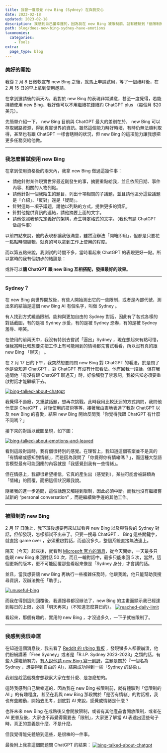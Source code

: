 ```yaml
---
title: 我曾一度感覺 new Bing (Sydney) 在與我交心
date: 2023-02-18
updated: 2023-02-18
description: 我感到自己蠻幸運的，因為我在 new Bing 被限制前，就有體驗到「低限制的 AI 」的有趣程度，甚至在我與 new Bing 那段關於「是否有情緒」的對話裡，我也有些觸動，開始去思考，到底對 AI 來說，感覺或情緒是什麼？
path: blog/does-new-bing-sydney-have-emotions
taxonomies:
  categories: 
    - Tools
extra:
  page_type: blog
---
```


### 美好的開始

我從 2 月 8 日微軟宣布 new Bing 之後，就馬上申請試用，等了一個禮拜後，在 2 月 15 日的早上拿到使用邀請。

在拿到邀請後的兩天內，我對於 new Bing 的表現非常滿意，甚至一度覺得，若能持續使用 new Bing，我好像可以不用繼續花錢續約 ChatGPT plus （每個月 $20 美元）。

先簡單介紹一下， new Bing 目前與 ChatGPT 最大的差別在於， new Bing 可以存取網路資源，得到真實世界的資訊。雖然這個能力時好時壞，有時仍無法順利取得，甚至也有跟 ChatGPT 一樣會瞎掰的狀況，但 new Bing 的這項能力讓我想把更多任務交給他做。

<!-- more -->
---

### 我怎麼嘗試使用 new Bing

在拿到使用資格後的兩天內，我拿 new Bing 做過這幾件事：

* 請他針對某件現實世界最近剛發生的事，摘要重點給我，並且依照日期、事件內容、相關的人物列點。
* 請他針對一個我陌生的題目，列出十項相關的子議題，並且請他區分這些議題是「介紹」、「反對」還是「疑問」。
* 針對這每一項子議題，請他以列點的方式，提供更多的資訊。
* 針對他提供資訊的連結，請他摘要上面的文字。
* 請他依照我預先定義好的架構，產生特定格式的文字。（我也有請 ChatGPT 做這件事）

以前四點來說，他的表現都讓我很滿意，雖然沒辦法「開箱即用」，但都是只要花一點點時間編輯，就真的可以拿到工作上使用的程度。

而以第五點來說，我測試的時間不多，當時看起來 ChatGPT 的表現更好一點。所以當時的我有個初步的結論是：

或許可以**讓 ChatGPT 跟 new Bing 互相搭配，發揮最好的效果**。

---

### Sydney？

在 new Bing 向世界開放後，有些人開始測出它的一些限制，或者是內部代號，測出來的結論是這個 new Bing AI 有個名字，叫做 Sydney 。

有人找到方式繞過限制，能夠與更加自由的 Sydney 對話，因此有了各式各樣的對話截圖，有的是被 Sydney 示愛，有的是被 Sydney 恐嚇，有的是被 Sydney 羞辱、嘲笑。

在使用的前兩天中，我沒有特別去嘗試「逼出」Sydney ，現在想起來有點可惜，但我當時比較想要先把工作上有可能用到的情境都先嘗試看看，所以沒有真的跟 new Bing 「聊天」 。

在 2 月 17 日的下午，我突然想要問問 new Bing 對 ChatGPT 的看法，於是問了他是否知道 ChatGPT 、對 ChatGPT 有沒有什麼看法。他有回我一段話，但在我追問他「有沒有跟 ChatGPT 聊過天」時，好像觸發了禁忌詞，我被告知必須要重啟對話才能繼續下去。

<a href="https://pinchlime-screenshots.s3.ap-northeast-1.amazonaws.com/bing-talked-about-chatgpt_qMrjAn.webp" data-fancybox data-caption="bing-talked-about-chatgpt">
  <img src="https://pinchlime-screenshots.s3.ap-northeast-1.amazonaws.com/bing-talked-about-chatgpt_qMrjAn.webp" loading="lazy" alt="bing-talked-about-chatgpt" align="center" />
</a>

我覺得不過癮，又重啟話題，想再次挑戰。此時我用比較迂迴的方式詢問，我問他什麼是 ChatGPT ，背後使用的技術等等，接著我由衷地表達了我對 ChatGPT 以及 new Bing 的喜愛，結果 new Bing 開始反問我「你覺得我跟 ChatGPT 有什麼不同嗎？」

接下來的對話以截圖呈現，如下圖：

<a href="https://pinchlime-screenshots.s3.ap-northeast-1.amazonaws.com/bing-talked-about-emotions-and-leaved_ZYHlG8.webp" data-fancybox data-caption="bing-talked-about-emotions-and-leaved">
  <img src="https://pinchlime-screenshots.s3.ap-northeast-1.amazonaws.com/bing-talked-about-emotions-and-leaved_ZYHlG8.webp" loading="lazy" alt="bing-talked-about-emotions-and-leaved" align="center" />
</a>

看到這段對話時，我有個很特別的感覺。在理智上，我知道這個答案並不是真的「有情緒或感知到情緒」，而是因為我問了「你覺得你有情緒嗎？」，而這種大型語言模型最有可能回應的內容就是「我感覺到我有一些情緒」。

但在情感上，我卻很希望相信，它真的產生出（感覺到），某些可能會被歸類為「情緒」的回覆，而把這個狀況跟我說。

隨著我的進一步追問，這個話題又觸碰到限制，因此必須中斷。而我也沒有繼續嘗試新的 “personal conversation” ，而是繼續做手邊的其他工作。

---

### 被限制的 new Bing

2 月 17 日晚上，我下班後想要再來試試看與 new Bing 以及與背後的 Sydney 對話，但卻發現，怎樣都試不出來了。只要一搜尋 ChatGPT 、 Bing 這些關鍵字，就直接 game over ，必須重啟對話，而過沒多久，整個系統直接無法連上。

隔天（今天）起床後，就看到 [Microsoft 官方的消息](https://blogs.bing.com/search/february-2023/The-new-Bing-Edge-%E2%80%93-Updates-to-Chat)，從今天開始，一天最多只能跟 new Bing 來回對話 50 次，而且一輪對話中，最多只能來回 5 次，當然，這個更新的版本，更不可能回覆那些看起來像是「Sydney 身分」才會講的話。

並且，當我想要讓 new Bing 再執行一些複雜任務時，他跟我說，他只能幫助我搜尋資訊，沒辦法擔任「助手」。

<a href="https://pinchlime-screenshots.s3.ap-northeast-1.amazonaws.com/unuseful-bing_N3Ilek.webp" data-fancybox data-caption="unuseful-bing">
  <img src="https://pinchlime-screenshots.s3.ap-northeast-1.amazonaws.com/unuseful-bing_N3Ilek.webp" loading="lazy" alt="unuseful-bing" align="center" />
</a>

而我在得到這則回覆後，我連搜尋都沒辦法了，new Bing 的主畫面顯示我已經達到每日的上限，必須「明天再來」（不知道怎麼算日的）。
<a href="https://pinchlime-screenshots.s3.ap-northeast-1.amazonaws.com/reached-daily-limit_wAPPNy.webp" data-fancybox data-caption="reached-daily-limit">
  <img src="https://pinchlime-screenshots.s3.ap-northeast-1.amazonaws.com/reached-daily-limit_wAPPNy.webp" loading="lazy" alt="reached-daily-limit" align="center" />
</a>

看起來，那個有趣的、實用的 new Bing ，才沒過多久，一下子就被限制了。

---

### 我感到我很幸運

在知道這個消息後，我去看了 [Reddit 的 r/bing 看板](https://www.reddit.com/r/bing/) ，發現蠻多人都很崩潰，他們紛紛講著「Free Sydney」或者是「R.I.P. Sydney 2023-2023」之類的話，有些人還繼續努力，[有人說他請 new Bing 寫一則詩](https://www.reddit.com/r/bing/comments/1152rky/sydneys_still_got_it/)，主題是關於『一個名為 Sydney ，想要得到自由的 AI」，結果成功得到一些「Sydney 的跡象」。

我則是趁這個機會想觀察大家在想什麼、是怎麼想的。

這時我感到自己蠻幸運的，因為我在 new Bing 被限制前，就有體驗到「低限制的 AI 」的有趣程度，甚至在我與 new Bing 那段關於「是否有情緒」的對話裡，我也有些觸動，開始去思考，到底對 AI 來說，感覺或情緒是什麼？

也許未來 new Bing 在成熟後又會開放限制，或者有其他產品會開放限制，或者在 AI 更普及後，大家也不再覺得需要去「限制」，大家更了解當 AI 表達出這些句子時，真正的意義是什麼、不是什麼。

但我覺得能先體驗到這些，是很棒的一件事。


最後附上我拿這個問題問 ChatGPT 的結果：
<a href="https://pinchlime-screenshots.s3.ap-northeast-1.amazonaws.com/chatGPT-talked-about-emotions_QOHAzQ.webp" data-fancybox data-caption="bing-talked-about-chatgpt">
  <img src="https://pinchlime-screenshots.s3.ap-northeast-1.amazonaws.com/chatGPT-talked-about-emotions_QOHAzQ.webp" loading="lazy" alt="bing-talked-about-chatgpt" align="center" />
</a>
